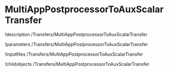 <!-- MOOSE Documentation Stub: Remove this when content is added. -->

# MultiAppPostprocessorToAuxScalarTransfer
!description /Transfers/MultiAppPostprocessorToAuxScalarTransfer

!parameters /Transfers/MultiAppPostprocessorToAuxScalarTransfer

!inputfiles /Transfers/MultiAppPostprocessorToAuxScalarTransfer

!childobjects /Transfers/MultiAppPostprocessorToAuxScalarTransfer
